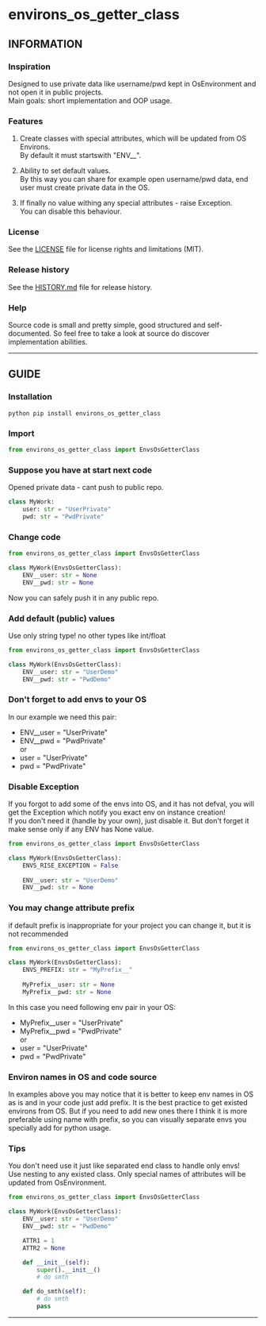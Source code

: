 # environs_os_getter_class

## INFORMATION


### Inspiration
Designed to use private data like username/pwd kept in OsEnvironment and not open it in public projects.  
Main goals: short implementation and OOP usage.


### Features

1. Create classes with special attributes, which will be updated from OS Environs.  
By default it must startswith "ENV__".

2. Ability to set default values.  
By this way you can share for example open username/pwd data, end user must create private data in the OS.

3. If finally no value withing any special attributes - raise Exception.  
You can disable this behaviour.


### License

See the [LICENSE](LICENSE) file for license rights and limitations (MIT).


### Release history

See the [HISTORY.md](HISTORY.md) file for release history.


### Help

Source code is small and pretty simple, good structured and self-documented. 
So feel free to take a look at source do discover implementation abilities. 



***

## GUIDE

### Installation

```commandline
python pip install environs_os_getter_class
```

### Import

```python
from environs_os_getter_class import EnvsOsGetterClass
```

### Suppose you have at start next code

Opened private data - cant push to public repo.

```python
class MyWork:
    user: str = "UserPrivate"
    pwd: str = "PwdPrivate"
```

### Change code

```python
from environs_os_getter_class import EnvsOsGetterClass

class MyWork(EnvsOsGetterClass):
    ENV__user: str = None
    ENV__pwd: str = None
```
Now you can safely push it in any public repo.


### Add default (public) values

Use only string type! no other types like int/float

```python
from environs_os_getter_class import EnvsOsGetterClass

class MyWork(EnvsOsGetterClass):
    ENV__user: str = "UserDemo"
    ENV__pwd: str = "PwdDemo"
```

### Don't forget to add envs to your OS

In our example we need this pair:
* ENV__user = "UserPrivate"
* ENV__pwd = "PwdPrivate"  
or
* user = "UserPrivate"
* pwd = "PwdPrivate"  


### Disable Exception

If you forgot to add some of the envs into OS, and it has not defval, 
you will get the Exception which notify you exact env on instance creation!  
If you don't need it (handle by your own), just disable it.
But don't forget it make sense only if any ENV has None value.

```python
from environs_os_getter_class import EnvsOsGetterClass

class MyWork(EnvsOsGetterClass):
    ENVS_RISE_EXCEPTION = False
    
    ENV__user: str = "UserDemo"
    ENV__pwd: str = None
```


### You may change attribute prefix

if default prefix is inappropriate for your project you can change it, but it is not recommended

```python
from environs_os_getter_class import EnvsOsGetterClass

class MyWork(EnvsOsGetterClass):
    ENVS_PREFIX: str = "MyPrefix__"
    
    MyPrefix__user: str = None
    MyPrefix__pwd: str = None
```

In this case you need following env pair in your OS:
* MyPrefix__user = "UserPrivate"
* MyPrefix__pwd = "PwdPrivate"  
or
* user = "UserPrivate"
* pwd = "PwdPrivate"  


### Environ names in OS and code source

In examples above you may notice that it is better to keep env names in OS as is 
and in your code just add prefix.
It is the best practice to get existed environs from OS. 
But if you need to add new ones there I think it is more preferable using name with prefix, 
so you can visually separate envs you specially add for python usage.


### Tips

You don't need use it just like separated end class to handle only envs!  
Use nesting to any existed class.
Only special names of attributes will be updated from OsEnvironment.

```python
from environs_os_getter_class import EnvsOsGetterClass

class MyWork(EnvsOsGetterClass):
    ENV__user: str = "UserDemo"
    ENV__pwd: str = "PwdDemo"

    ATTR1 = 1
    ATTR2 = None

    def __init__(self):
        super().__init__()
        # do smth

    def do_smth(self):
        # do smth
        pass
```
***